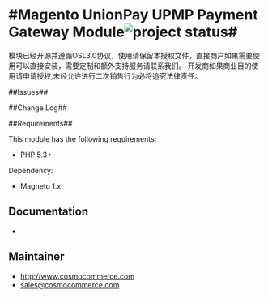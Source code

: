 #Magento UnionPay UPMP Payment Gateway Module![project status](http://stillmaintained.com/sidealice/aliyun-paas.png)#
==============

模块已经开源并遵循OSL3.0协议，使用请保留本授权文件，直接商户如果需要使用可以直接安装，需要定制和额外支持服务请联系我们。
开发商如果商业目的使用请申请授权,未经允许进行二次销售行为必将追究法律责任。

##Issues##



##Change Log##

##Requirements##

This module has the following requirements:

 - PHP 5.3+

Dependency:

 - Magneto 1.x



## Documentation ##

 - 
 
## Maintainer ##

 - http://www.cosmocommerce.com
 - sales@cosmocommerce.com
